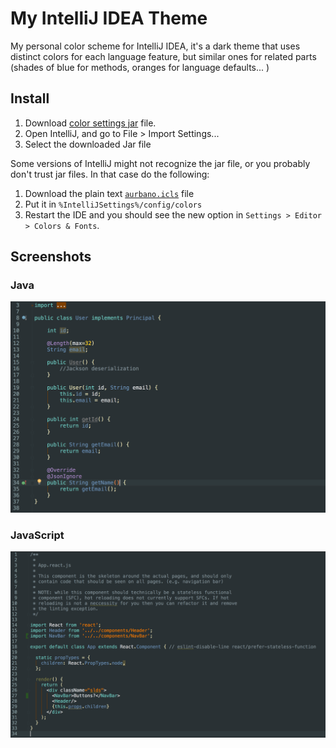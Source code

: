 # My IntelliJ IDEA Theme
My personal color scheme for IntelliJ IDEA, it's a dark theme that uses distinct colors for each language feature, but similar ones for related parts (shades of blue for methods, oranges for language defaults... )

## Install
1. Download [color settings jar](https://github.com/aurbano/IntelliJ-IDEA-colors/raw/master/aurbano.jar) file.
2. Open IntelliJ, and go to File > Import Settings...
3. Select the downloaded Jar file

Some versions of IntelliJ might not recognize the jar file, or you probably don't trust jar files. In that case do the following:

1. Download the plain text [`aurbano.icls`](https://github.com/aurbano/IntelliJ-IDEA-colors/blob/master/aurbano.icls) file
2. Put it in `%IntelliJSettings%/config/colors`
3. Restart the IDE and you should see the new option in `Settings > Editor > Colors & Fonts`.

## Screenshots
### Java
![Java screenshot](https://raw.githubusercontent.com/aurbano/IntelliJ-IDEA-colors/master/screenshots/java.png)

### JavaScript
![JavaScript screenshot](https://raw.githubusercontent.com/aurbano/IntelliJ-IDEA-colors/master/screenshots/javascript.png)

